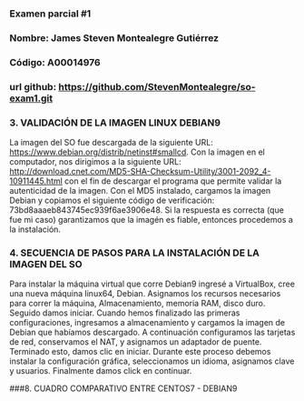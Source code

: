 ### Examen parcial #1
### Nombre: James Steven Montealegre Gutiérrez
### Código: A00014976
### url github: https://github.com/StevenMontealegre/so-exam1.git

### 3. VALIDACIÓN DE LA IMAGEN LINUX DEBIAN9
La imagen del SO fue descargada de la siguiente URL: https://www.debian.org/distrib/netinst#smallcd. Con la imagen en el computador, nos
dirigimos a la siguiente URL: http://download.cnet.com/MD5-SHA-Checksum-Utility/3001-2092_4-10911445.html con el fin de descargar
el programa que  permite validar la autenticidad de la imagen. Con el MD5 instalado, cargamos la imagen Debian y copiamos el
siguiente código de verificación: 73bd8aaaeb843745ec939f6ae3906e48. Si la respuesta es correcta (que fue mi caso) garantizamos
que la imagén es fiable, entonces procedemos a la instalación.

### 4. SECUENCIA DE PASOS PARA LA INSTALACIÓN DE LA IMAGEN DEL SO
Para instalar la máquina virtual que corre Debian9 ingresé a VirtualBox, cree una nueva máquina linux64, Debian. Asignamos los recursos
necesarios para correr la máquina, Almacenamiento, memoria RAM, disco duro. Seguido damos iniciar.
Cuando hemos finalizado las primeras configuraciones, ingresamos a almacenamiento y cargamos la imagen de Debian que habíamos descargado.
A continuación configuramos las tarjetas de red, conservamos el NAT, y asignamos un adaptador de puente. Terminado esto, damos clic en
iniciar. Durante este proceso debemos instalar la configuración gráfica, seleccionamos un idioma, asignamos clave y usuarios. Finalmente
damos click en continuar.

###8. CUADRO COMPARATIVO ENTRE CENTOS7 - DEBIAN9
